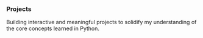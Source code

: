 ### Projects

Building interactive and meaningful projects to solidify my understanding of the core concepts learned in Python.
